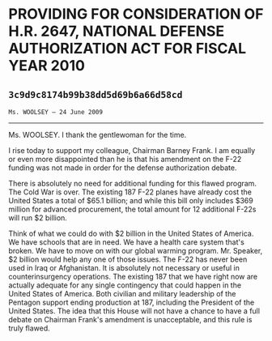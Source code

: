 # PROVIDING FOR CONSIDERATION OF H.R. 2647, NATIONAL DEFENSE  AUTHORIZATION ACT FOR FISCAL YEAR 2010
## `3c9d9c8174b99b38dd5d69b6a66d58cd`
`Ms. WOOLSEY — 24 June 2009`

---


Ms. WOOLSEY. I thank the gentlewoman for the time.

I rise today to support my colleague, Chairman Barney Frank. I am 
equally or even more disappointed than he is that his amendment on the 
F-22 funding was not made in order for the defense authorization 
debate.

There is absolutely no need for additional funding for this flawed 
program. The Cold War is over. The existing 187 F-22 planes have 
already cost the United States a total of $65.1 billion; and while this 
bill only includes $369 million for advanced procurement, the total 
amount for 12 additional F-22s will run $2 billion.

Think of what we could do with $2 billion in the United States of 
America. We have schools that are in need. We have a health care system 
that's broken. We have to move on with our global warming program. Mr. 
Speaker, $2 billion would help any one of those issues. The F-22 has 
never been used in Iraq or Afghanistan. It is absolutely not necessary 
or useful in counterinsurgency operations. The existing 187 that we 
have right now are actually adequate for any single contingency that 
could happen in the United States of America. Both civilian and 
military leadership of the Pentagon support ending production at 187, 
including the President of the United States. The idea that this House 
will not have a chance to have a full debate on Chairman Frank's 
amendment is unacceptable, and this rule is truly flawed.